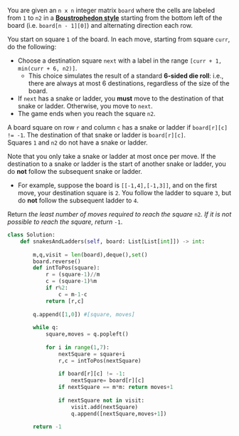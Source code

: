 You are given an `n x n` integer matrix `board` where the cells are labeled from `1` to `n2` in a [**Boustrophedon style**](https://en.wikipedia.org/wiki/Boustrophedon) starting from the bottom left of the board (i.e. `board[n - 1][0]`) and alternating direction each row.

You start on square `1` of the board. In each move, starting from square `curr`, do the following:

-   Choose a destination square `next` with a label in the range `[curr + 1, min(curr + 6, n2)]`.
    -   This choice simulates the result of a standard **6-sided die roll**: i.e., there are always at most 6 destinations, regardless of the size of the board.
-   If `next` has a snake or ladder, you **must** move to the destination of that snake or ladder. Otherwise, you move to `next`.
-   The game ends when you reach the square `n2`.

A board square on row `r` and column `c` has a snake or ladder if `board[r][c] != -1`. The destination of that snake or ladder is `board[r][c]`. Squares `1` and `n2` do not have a snake or ladder.

Note that you only take a snake or ladder at most once per move. If the destination to a snake or ladder is the start of another snake or ladder, you do **not** follow the subsequent snake or ladder.

-   For example, suppose the board is `[[-1,4],[-1,3]]`, and on the first move, your destination square is `2`. You follow the ladder to square `3`, but do **not** follow the subsequent ladder to `4`.

Return _the least number of moves required to reach the square_ `n2`_. If it is not possible to reach the square, return_ `-1`.

```python
class Solution:
    def snakesAndLadders(self, board: List[List[int]]) -> int:
        
        m,q,visit = len(board),deque(),set()
        board.reverse()
        def intToPos(square):
            r = (square-1)//m
            c = (square-1)%m
            if r%2:
                c = m-1-c
            return [r,c]
        
        q.append([1,0]) #[square, moves]
        
        while q:
            square,moves = q.popleft()
            
            for i in range(1,7):
                nextSquare = square+i
                r,c = intToPos(nextSquare)
                
                if board[r][c] != -1:
                    nextSquare= board[r][c]
                if nextSquare == m*m: return moves+1
                
                if nextSquare not in visit:
                    visit.add(nextSquare)
                    q.append([nextSquare,moves+1])
        
        return -1
```

